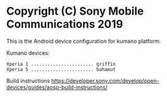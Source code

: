 Copyright (C) Sony Mobile Communications 2019
=============================================

This is the Android device configuration for kumano platform.

Kumano devices:

    Xperia 1 ....................... griffin
    Xperia 5 ....................... bahamut

Build instructions
https://developer.sony.com/develop/open-devices/guides/aosp-build-instructions/
